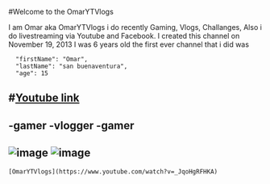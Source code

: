 #Welcome to the OmarYTVlogs 

I am Omar aka OmarYTVlogs i do recently Gaming, Vlogs, Challanges, Also i do livestreaming via Youtube and Facebook. I created this channel on November 19, 2013 I was 6 years old the first ever channel that i did was  

```
  "firstName": "Omar",
  "lastName": "san buenaventura",
  "age": 15
```
#[Youtube link](https://www.youtube.com/@OmarYTVlogs/featured)
---
-gamer
-vlogger
-gamer
---
![image](https://yt3.ggpht.com/Cz-xnPBfTCcAysgy-bNaYUko6mXwBI1zgNxABov167Q9dmOYPSEAJZy8Fl4NaxHg6sMj8X3aQSE=s900-c-k-c0x00ffffff-no-rj)
![image](https://image.shutterstock.com/image-vector/modern-vlog-logo-flat-illustration-260nw-1350513074.jpg)
---
	[OmarYTVlogs](https://www.youtube.com/watch?v=_JqoHgRFHKA)


